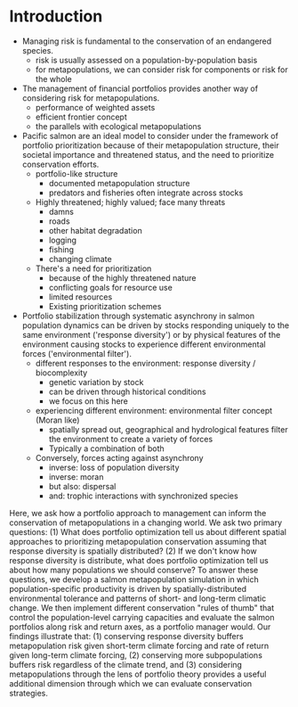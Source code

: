 # Introduction #

<!--Portfolios provide another way of managing risk - explain mean-variance optimization and how this translates to ecology-->
<!--[@figge2004]-->
<!--[@hoekstra2012] -->
<!--[@ando2011,@ando2012] -->
<!--[@markowitz1952,@markowitz1959]-->

<!--We use salmon as an example, describe the components of the example, provide references on metapopulation existence-->
<!--[@schindler2010]-->

- Managing risk is fundamental to the conservation of an endangered species.
	- risk is usually assessed on a population-by-population basis
	- for metapopulations, we can consider risk for components or risk for the whole
- The management of financial portfolios provides another way of considering risk for metapopulations.
	- performance of weighted assets
	- efficient frontier concept
	- the parallels with ecological metapopulations
- Pacific salmon are an ideal model to consider under the framework of portfolio prioritization because of their metapopulation structure, their societal importance and threatened status, and the need to prioritize conservation efforts.
	- portfolio-like structure
		- documented metapopulation structure
		- predators and fisheries often integrate across stocks
	- Highly threatened; highly valued; face many threats
		- damns
		- roads
		- other habitat degradation
		- logging
		- fishing
		- changing climate
	- There's a need for prioritization
		- because of the highly threatened nature
		- conflicting goals for resource use
		- limited resources
		- Existing prioritization schemes
- Portfolio stabilization through systematic asynchrony in salmon population dynamics can be driven by stocks responding uniquely to the same environment ('response diversity') or by physical features of the environment causing stocks to experience different environmental forces ('environmental filter').
	- different responses to the environment: response diversity / biocomplexity
		- genetic variation by stock
		- can be driven through historical conditions
		- we focus on this here
	- experiencing different environment: environmental filter concept (Moran like)
		- spatially spread out, geographical and hydrological features filter the environment to create a variety of forces
		- Typically a combination of both
	- Conversely, forces acting against asynchrony
		- inverse: loss of population diversity
		- inverse: moran
		 - but also: dispersal
		- and: trophic interactions with synchronized species

Here, we ask how a portfolio approach to management can inform the conservation of metapopulations in a changing world. 
We ask two primary questions: 
(1) What does portfolio optimization tell us about different spatial approaches to prioritizing metapopulation conservation assuming that response diversity is spatially distributed? 
(2) If we don't know how response diversity is distribute, what does portfolio optimization tell us about how many populations we should conserve?
To answer these questions, we develop a salmon metapopulation simulation in which population-specific productivity is driven by spatially-distributed environmental tolerance and patterns of short- and long-term climatic change. 
We then implement different conservation "rules of thumb" that control the population-level carrying capacities and evaluate the salmon portfolios along risk and return axes, as a portfolio manager would.
Our findings illustrate that:
(1) conserving response diversity buffers metapopulation risk given short-term climate forcing and rate of return given long-term climate forcing,
(2) conserving more subpopulations buffers risk regardless of the climate trend, and
(3) considering metapopulations through the lens of portfolio theory provides a useful additional dimension through which we can evaluate conservation strategies.

<!--(3) the research priority of identifying differences in environmental tolerance, and (3) the utility of considering risk for metapopulations --- especially given environmental, biological, and implementation uncertainty --- through the lens of portfolio theory.-->

